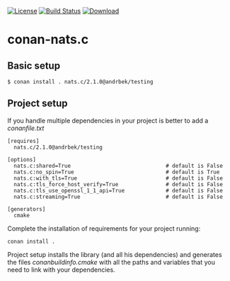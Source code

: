 [![License](https://img.shields.io/badge/license-MIT-blue.svg)](https://opensource.org/licenses/MIT)
[![Build Status](https://github.com//AndreyAndreevich/conan-nats.c/workflows/CI/badge.svg)](https://github.com//AndreyAndreevich/conan-nats.c/actions)
[![Download](https://api.bintray.com/packages/andrbek/conan/nats.c%3Aandrbek/images/download.svg)](https://bintray.com/andrbek/conan/nats.c%3Aandrbek/_latestVersion)

# conan-nats.c

## Basic setup

    $ conan install . nats.c/2.1.0@andrbek/testing
    
## Project setup

If you handle multiple dependencies in your project is better to add a *conanfile.txt*
    
    [requires]
      nats.c/2.1.0@andrbek/testing

    [options]
      nats.c:shared=True                              # default is False
      nats.c:no_spin=True                             # default is True
      nats.c:with_tls=True                            # default is False
      nats.c:tls_force_host_verify=True               # default is False
      nats.c:tls_use_openssl_1_1_api=True             # default is False
      nats.c:streaming=True                           # default is False

    [generators]
      cmake

Complete the installation of requirements for your project running:

    conan install .

Project setup installs the library (and all his dependencies) and generates the files *conanbuildinfo.cmake* with all the 
paths and variables that you need to link with your dependencies.
